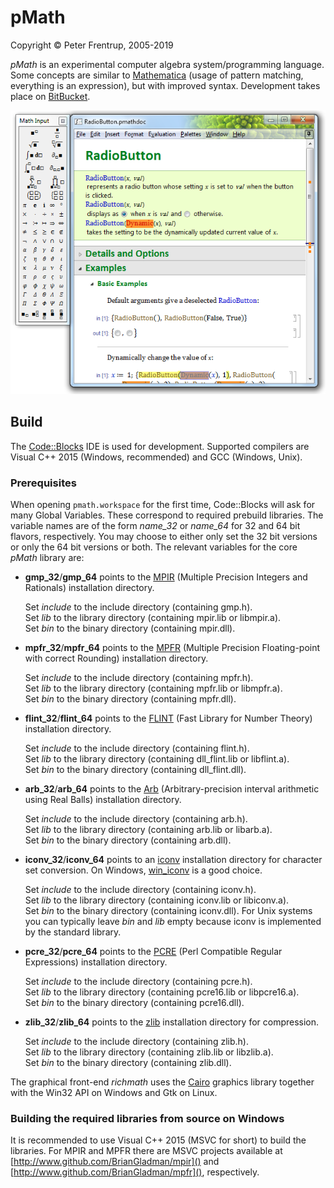 # pMath #

Copyright © Peter Frentrup, 2005-2019

*pMath* is an experimental computer algebra system/programming language.
Some concepts are similar to [Mathematica][] (usage of pattern matching, everything is an expression), but with improved syntax.
Development takes place on [BitBucket](https://bitbucket.org/pfrentrup/pmath).

![screenshot](richmath/resources/images/screenshot.png)

## Build ##

The [Code::Blocks][] IDE is used for development.
Supported compilers are Visual C++ 2015 (Windows, recommended) and GCC (Windows, Unix).

### Prerequisites ###
When opening `pmath.workspace` for the first time, Code::Blocks will ask for many Global Variables. These correspond to required prebuild libraries. The variable names are of the form *name_32* or *name_64* for 32 and 64 bit flavors, respectively. You may choose to either only set the 32 bit versions or only the 64 bit versions or both. 
The relevant variables for the core *pMath* library are:

* **gmp_32**/**gmp_64** points to the [MPIR][] (Multiple Precision Integers and Rationals) installation directory.
  
    Set *include* to the include directory (containing gmp.h).  
    Set *lib* to the library directory (containing mpir.lib or libmpir.a).  
    Set *bin* to the binary directory (containing mpir.dll).

* **mpfr_32**/**mpfr_64** points to the [MPFR][] (Multiple Precision Floating-point with correct Rounding) installation directory.
  
    Set *include* to the include directory (containing mpfr.h).  
    Set *lib* to the library directory (containing mpfr.lib or libmpfr.a).  
    Set *bin* to the binary directory (containing mpfr.dll).

* **flint_32**/**flint_64** points to the [FLINT][] (Fast Library for Number Theory) installation directory.
  
    Set *include* to the include directory (containing flint.h).  
    Set *lib* to the library directory (containing dll_flint.lib or libflint.a).  
    Set *bin* to the binary directory (containing dll_flint.dll).

* **arb_32**/**arb_64** points to the [Arb][] (Arbitrary-precision interval arithmetic using Real Balls) installation directory.
  
    Set *include* to the include directory (containing arb.h).  
    Set *lib* to the library directory (containing arb.lib or libarb.a).  
    Set *bin* to the binary directory (containing arb.dll).

* **iconv_32**/**iconv_64** points to an [iconv][] installation directory for character set conversion. On Windows, [win_iconv][] is a good choice.
  
    Set *include* to the include directory (containing iconv.h).  
    Set *lib* to the library directory (containing iconv.lib or libiconv.a).  
    Set *bin* to the binary directory (containing iconv.dll).
	For Unix systems you can typically leave *bin* and *lib* empty because iconv is implemented by the standard library.

* **pcre_32**/**pcre_64** points to the [PCRE][] (Perl Compatible Regular Expressions) installation directory.
  
    Set *include* to the include directory (containing pcre.h).  
    Set *lib* to the library directory (containing pcre16.lib or libpcre16.a).  
    Set *bin* to the binary directory (containing pcre16.dll).

* **zlib_32**/**zlib_64** points to the [zlib][] installation directory for compression.
  
    Set *include* to the include directory (containing zlib.h).  
    Set *lib* to the library directory (containing zlib.lib or libzlib.a).  
    Set *bin* to the binary directory (containing zlib.dll).

The graphical front-end *richmath* uses the [Cairo][] graphics library together with the Win32 API on Windows and Gtk on Linux.

### Building the required libraries from source on Windows ###
It is recommended to use Visual C++ 2015 (MSVC for short) to build the libraries.
For MPIR and MPFR there are MSVC projects available at [http://www.github.com/BrianGladman/mpir]() and [http://www.github.com/BrianGladman/mpfr](), respectively.


[Mathematica]:  https://en.wikipedia.org/wiki/Mathematica
[Code::Blocks]: http://www.codeblocks.org/
[MPIR]:         http://mpir.org/
[MPFR]:         http://www.mpfr.org/
[FLINT]:        http://www.flintlib.org/
[Arb]:          http://arblib.org/
[iconv]:        https://en.wikipedia.org/wiki/Iconv
[win_iconv]:    https://github.com/win-iconv/win-iconv
[PCRE]:         http://www.pcre.org/
[zlib]:         http://www.zlib.net/
[cairo]:        https://www.cairographics.org
